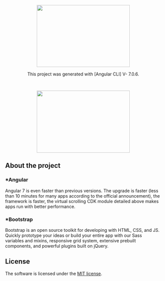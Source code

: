 <p align="center">
<img src="https://cdn-images-1.medium.com/max/1600/1*dQUKii7IKy4RE8E_8iDlPg.png" width="300" height="200">
</p>
<p align="center">
This project was generated with [Angular CLI] V- 7.0.6.
</p>
<br />
<p align="center">
<img src="https://cdn-images-1.medium.com/max/1600/1*pRis6DDZP8tKCa_eJG7s1w.jpeg" width="300" height="200">
</p>

## About the project

<h3>*Angular</h3>
<p>Angular 7 is even faster than previous versions. The upgrade is faster (less than 10 minutes for many apps according to the official announcement), the framework is faster, the virtual scrolling CDK module detailed above makes apps run with better performance.</p>

<h3>*Bootstrap</h3>
<p>Bootstrap is an open source toolkit for developing with HTML, CSS, and JS. Quickly prototype your ideas or build your entire app with our Sass variables and mixins, responsive grid system, extensive prebuilt components, and powerful plugins built on jQuery.</p>

## License

The software is licensed under the [MIT license](https://opensource.org/licenses/MIT).

